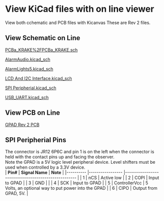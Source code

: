 #  View KiCad files with on line viewer 
View both cchematic and PCB files with Kicanvas
These are Rev 2 files.

##  View Schematic on Line

[PCBa_KRAKE%2FPCBa_KRAKE.sch](https://kicanvas.org/?github=https%3A%2F%2Fgithub.com%2FPubInv%2Fkrake%2Fblob%2Fmain%2FPCBa_KRAKE%2FPCBa_KRAKE.sch)

[AlarmAudio.kicad_sch](https://kicanvas.org/?github=https%3A%2F%2Fgithub.com%2FPubInv%2Fgeneral-alarm-device%2Fblob%2Fmain%2FHardware%2FGeneralPurposeAlarmDevicePCB%2FAlarmAudio.kicad_sch)  

[AlarmLights5.kicad_sch](https://kicanvas.org/?github=https%3A%2F%2Fgithub.com%2FPubInv%2Fgeneral-alarm-device%2Fblob%2Fmain%2FHardware%2FGeneralPurposeAlarmDevicePCB%2FAlarmLights5.kicad_sch)  

[LCD And I2C Interface.kicad_sch](https://kicanvas.org/?https%3A%2F%2Fgithub.com%2FPubInv%2Fgeneral-alarm-device%2Fblob%2Fmain%2FHardware%2FGeneralPurposeAlarmDevicePCB%2FLCD+And+I2C+Interface.kicad_sch=&github=https%3A%2F%2Fgithub.com%2FPubInv%2Fgeneral-alarm-device%2Fblob%2Fmain%2FHardware%2FGeneralPurposeAlarmDevicePCB%2FLCD%2520And%2520I2C%2520Interface.kicad_sch)  

[SPI Peripherial.kicad_sch](https://kicanvas.org/?https%3A%2F%2Fgithub.com%2FPubInv%2Fgeneral-alarm-device%2Fblob%2Fmain%2FHardware%2FGeneralPurposeAlarmDevicePCB%2FSPI+Peripherial.kicad_sch=&github=https%3A%2F%2Fgithub.com%2FPubInv%2Fgeneral-alarm-device%2Fblob%2Fmain%2FHardware%2FGeneralPurposeAlarmDevicePCB%2FSPI%2520Peripherial.kicad_sch)  

[USB_UART.kicad_sch](https://kicanvas.org/?github=https%3A%2F%2Fgithub.com%2FPubInv%2Fgeneral-alarm-device%2Fblob%2Fmain%2FHardware%2FGeneralPurposeAlarmDevicePCB%2FUSB_UART.kicad_sch)  


##  View PCB on Line
[GPAD Rev 2 PCB](https://kicanvas.org/?github=https%3A%2F%2Fgithub.com%2FPubInv%2Fgeneral-alarm-device%2Fblob%2Fmain%2FHardware%2FGeneralPurposeAlarmDevicePCB%2FGeneralPurposeAlarmDevicePCB.kicad_pcb)

##  SPI Peripherial Pins  
The connector is JR12 6P6C and pin 1 is on the left when the connector is held with the contact pins up and facing the observer.  
Note the GPAD is a 5V logic level peripheral device. Level shifters must be used when controlled by a 3.3V device.  
| **Pin#** 	| **Signal Name** 	| **Note**                                            	|
|----------	|-----------------	|-----------------------------------------------------	|
| 1        	| nCS             	| Active low                                          	|
| 2        	| COPI            	| Input to GPAD                                       	|
| 3        	| GND             	|                                                     	|
| 4        	| SCK             	| Input to GPAD                                       	|
| 5        	| ControllerVcc   	| 5 Volts, an optional way to put power into the GPAD 	|
| 6        	| CIPO            	| Output from GPAD, 5V.                               	|
